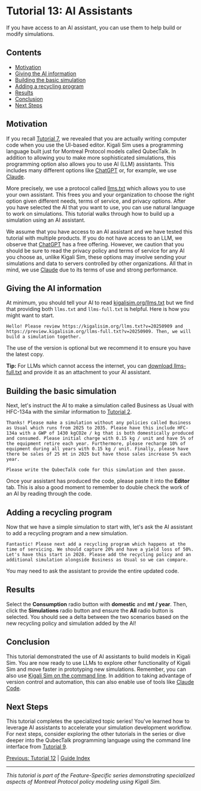# Tutorial 13: AI Assistants

If you have access to an AI assistant, you can use them to help build or modify simulations.

## Contents

- [Motivation](#motivation)
- [Giving the AI information](#giving-the-ai-information)
- [Building the basic simulation](#building-the-basic-simulation)
- [Adding a recycling program](#adding-a-recycling-program)
- [Results](#results)
- [Conclusion](#conclusion)
- [Next Steps](#next-steps)

## Motivation

If you recall [Tutorial 7](https://kigalisim.org/guide/tutorial_07.html), we revealed that you are actually writing computer code when you use the UI-based editor. Kigali Sim uses a programming language built just for Montreal Protocol models called QubecTalk. In addition to allowing you to make more sophisticated simulations, this programming option also allows you to use AI (LLM) assistants. This includes many different options like [ChatGPT](https://chatgpt.com/) or, for example, we use [Claude](https://claude.ai/).

More precisely, we use a protocol called [llms.txt](https://llmstxt.org/) which allows you to use your own assistant. This frees you and your organization to choose the right option given different needs, terms of service, and privacy options. After you have selected the AI that you want to use, you can use natural language to work on simulations. This tutorial walks through how to build up a simulation using an AI assistant.

We assume that you have access to an AI assistant and we have tested this tutorial with multiple products. If you do not have access to an LLM, we observe that [ChatGPT](https://chatgpt.com/) has a free offering. However, we caution that you should be sure to read the privacy policy and terms of service for any AI you choose as, unlike Kigali Sim, these options may involve sending your simulations and data to servers controlled by other organizations. All that in mind, we use [Claude](https://claude.ai/) due to its terms of use and strong performance.

## Giving the AI information

At minimum, you should tell your AI to read [kigalisim.org/llms.txt](https://kigalisim.org/llms.txt) but we find that providing both `llms.txt` and `llms-full.txt` is helpful. Here is how you might want to start.

```
Hello! Please review https://kigalisim.org/llms.txt?v=20250909 and https://preview.kigalisim.org/llms-full.txt?v=20250909. Then, we will build a simulation together.
```

The use of the version is optional but we recommend it to ensure you have the latest copy.

**Tip:** For LLMs which cannot access the internet, you can [download llms-full.txt](/llms-full.txt) and provide it as an attachment to your AI assistant.

## Building the basic simulation

Next, let's instruct the AI to make a simulation called Business as Usual with HFC-134a with the similar information to [Tutorial 2](https://kigalisim.org/guide/tutorial_02.html).

```
Thanks! Please make a simulation without any policies called Business as Usual which runs from 2025 to 2035. Please have this include HFC-134a with a GWP of 1430 kgCO2e / kg that is both domestically produced and consumed. Please initial charge with 0.15 kg / unit and have 5% of the equipment retire each year. Furthermore, please recharge 10% of equipment during all years with 0.15 kg / unit. Finally, please have there be sales of 25 mt in 2025 but have those sales increase 5% each year.

Please write the QubecTalk code for this simulation and then pause.
```

Once your assistant has produced the code, please paste it into the **Editor** tab. This is also a good moment to remember to double check the work of an AI by reading through the code.

## Adding a recycling program

Now that we have a simple simulation to start with, let's ask the AI assistant to add a recycling program and a new simulation.

```
Fantastic! Please next add a recycling program which happens at the time of servicing. We should capture 20% and have a yield loss of 50%. Let's have this start in 2028. Please add the recycling policy and an additional simulation alongside Business as Usual so we can compare.
```

You may need to ask the assistant to provide the entire updated code.

## Results

Select the **Consumption** radio button with **domestic** and **mt / year**. Then, click the **Simulations** radio button and ensure the **All** radio button is selected. You should see a delta between the two scenarios based on the new recycling policy and simulation added by the AI!

## Conclusion

This tutorial demonstrated the use of AI assistants to build models in Kigali Sim. You are now ready to use LLMs to explore other functionality of Kigali Sim and move faster in prototyping new simulations. Remember, you can also use [Kigali Sim on the command line](https://preview.kigalisim.org/guide/tutorial_09.html). In addition to taking advantage of version control and automation, this can also enable use of tools like [Claude Code](https://www.anthropic.com/claude-code).

## Next Steps

This tutorial completes the specialized topic series! You've learned how to leverage AI assistants to accelerate your simulation development workflow. For next steps, consider exploring the other tutorials in the series or dive deeper into the QubecTalk programming language using the command line interface from [Tutorial 9](/guide/tutorial_09.html).

[Previous: Tutorial 12](/guide/tutorial_12.html) | [Guide Index](/guide/)

---

_This tutorial is part of the Feature-Specific series demonstrating specialized aspects of Montreal Protocol policy modeling using Kigali Sim._